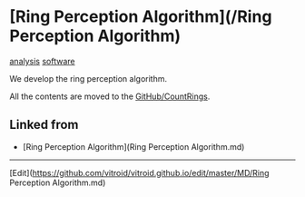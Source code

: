 ---
---
# [Ring Perception Algorithm](/Ring Perception Algorithm)

[analysis](/analysis) [software](/software)

We develop the ring perception algorithm.

All the contents are moved to the [GitHub/CountRings](https://github.com/[vitroid](/vitroid)/CountRIngs).





## Linked from

* [Ring Perception Algorithm](Ring Perception Algorithm.md)


----
[Edit](https://github.com/vitroid/vitroid.github.io/edit/master/MD/Ring Perception Algorithm.md)
